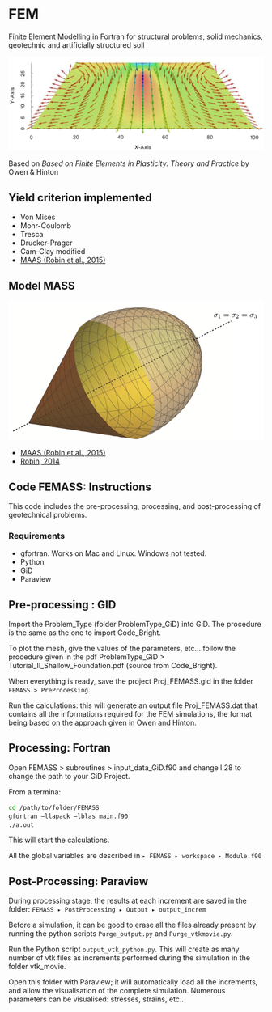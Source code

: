 # FEM
Finite Element Modelling in Fortran for structural problems, solid mechanics, geotechnic and artificially structured soil

![FEM](figures/PostProcessing-FieldDisp2-small.png)

Based on *Based on Finite Elements in Plasticity: Theory and Practice* by Owen & Hinton

## Yield criterion implemented

- Von Mises
- Mohr-Coulomb
- Tresca
- Drucker-Prager
- Cam-Clay modified
- [MAAS (Robin et al., 2015)](https://ore.exeter.ac.uk/repository/bitstream/handle/10871/20697/An%20Efective%20Constitutive%20Model%20for%20Lime%20Treated%20Soils.pdf?sequence=2&isAllowed=y)

## Model MASS

![MAAS](figures/MCC-DP-hybrid-1-01.png)

- [MAAS (Robin et al., 2015)](https://ore.exeter.ac.uk/repository/bitstream/handle/10871/20697/An%20Efective%20Constitutive%20Model%20for%20Lime%20Treated%20Soils.pdf?sequence=2&isAllowed=y)
- [Robin, 2014](https://core.ac.uk/download/pdf/43094182.pdf)

## Code FEMASS: Instructions
This code includes the pre-processing, processing, and post-processing of geotechnical problems.

### Requirements

- gfortran. Works on Mac and Linux. Windows not tested.
- Python
- GiD
- Paraview


## Pre-processing : GID

Import the Problem_Type (folder ProblemType_GiD) into GiD. The procedure is the same as the one to import Code_Bright.

To plot the mesh, give the values of the parameters, etc… follow the procedure given in the pdf ProblemType_GiD > Tutorial_II_Shallow_Foundation.pdf (source from Code_Bright).

When everything is ready, save the project  Proj_FEMASS.gid in the folder `FEMASS > PreProcessing`.

Run the calculations: this will generate an output file Proj_FEMASS.dat that contains all the informations required for the FEM simulations, the format being based on the approach given in Owen and Hinton.

## Processing: Fortran

Open FEMASS > subroutines > input_data_GiD.f90 and change l.28 to change the path to your GiD Project.

From a termina:

```basH
cd /path/to/folder/FEMASS
gfortran –llapack –lblas main.f90
./a.out
```

This will start the calculations.

All the global variables are described in `▸ FEMASS ▸ workspace ▸ Module.f90`

## Post-Processing: Paraview

During processing stage, the results at each increment are saved in the folder:
`FEMASS ▸ PostProcessing ▸ Output ▸ output_increm`

Before a simulation, it can be good to erase all the files already present by running the python scripts `Purge_output.py` and `Purge_vtkmovie.py`.

Run the Python script `output_vtk_python.py`.
This will create as many number of vtk files as increments performed during the simulation in the folder vtk_movie.

Open this folder with Paraview; it will automatically load all the increments, and allow the visualisation of the complete simulation.
Numerous parameters can be visualised: stresses, strains, etc..





